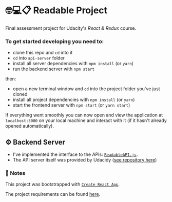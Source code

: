 # 🤓💻📋 Readable Project

Final assessment project for Udacity's *React & Redux* course.

### To get started developing you need to:

* clone this repo and `cd` into it
* `cd` into `api-server` folder
* install all server dependencies with `npm install` (or `yarn`)
* run the backend server with `npm start`

then:

* open a new terminal window and `cd` into the project folder you've just cloned
* install all project dependencies with `npm install` (or `yarn`)
* start the frontend server with `npm start` (or `yarn start`)

If everything went smoothly you can now open and view the application at `localhost:3000` on your local machine and interact with it (if it hasn't already opened automatically).

## ⚙️ Backend Server
* I've implemented the interface to the APIs: [`ReadableAPI.js`](src/utils/ReadableAPI.js).
* The API server itself was provided by Udacidy ([see repository here](https://github.com/udacity/reactnd-project-readable-starter))

### 📓 Notes
This project was bootstrapped with [`Create React App`](https://github.com/facebookincubator/create-react-app).

The project requirements can be found [here](https://review.udacity.com/#!/rubrics/1017/view).
